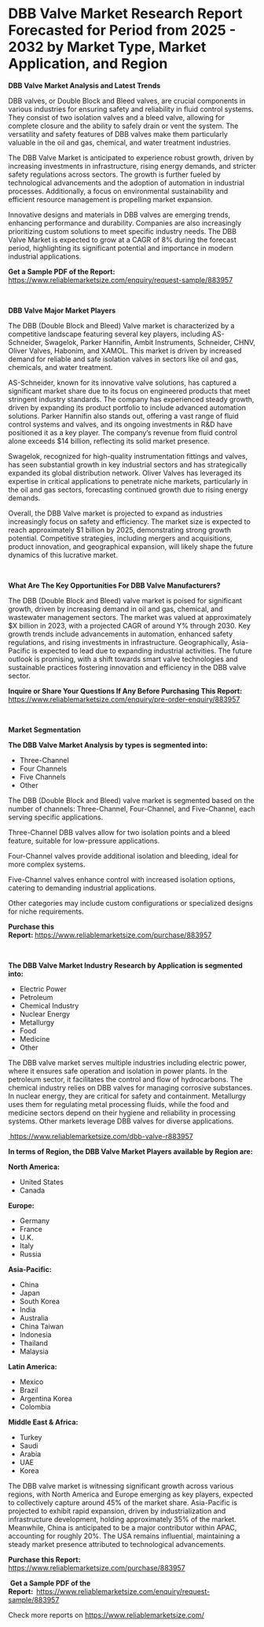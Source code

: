 <p><h1>DBB Valve Market Research Report Forecasted for Period from 2025 -  2032 by Market Type, Market Application, and Region</h1></p><p><strong>DBB Valve Market Analysis and Latest Trends</strong></p>
<p><p>DBB valves, or Double Block and Bleed valves, are crucial components in various industries for ensuring safety and reliability in fluid control systems. They consist of two isolation valves and a bleed valve, allowing for complete closure and the ability to safely drain or vent the system. The versatility and safety features of DBB valves make them particularly valuable in the oil and gas, chemical, and water treatment industries.</p><p>The DBB Valve Market is anticipated to experience robust growth, driven by increasing investments in infrastructure, rising energy demands, and stricter safety regulations across sectors. The growth is further fueled by technological advancements and the adoption of automation in industrial processes. Additionally, a focus on environmental sustainability and efficient resource management is propelling market expansion.</p><p>Innovative designs and materials in DBB valves are emerging trends, enhancing performance and durability. Companies are also increasingly prioritizing custom solutions to meet specific industry needs. The DBB Valve Market is expected to grow at a CAGR of 8% during the forecast period, highlighting its significant potential and importance in modern industrial applications.</p></p>
<p><strong>Get a Sample PDF of the Report:&nbsp;</strong> <a href="https://www.reliablemarketsize.com/enquiry/request-sample/883957?utm_campaign=3205&utm_medium=2&utm_source=Github&utm_content=ia&utm_term=08042025&utm_id=dbb-valve">https://www.reliablemarketsize.com/enquiry/request-sample/883957</a></p>
<p>&nbsp;</p>
<p><strong>DBB Valve Major Market Players</strong></p>
<p><p>The DBB (Double Block and Bleed) Valve market is characterized by a competitive landscape featuring several key players, including AS-Schneider, Swagelok, Parker Hannifin, Ambit Instruments, Schneider, CHNV, Oliver Valves, Habonim, and XAMOL. This market is driven by increased demand for reliable and safe isolation valves in sectors like oil and gas, chemicals, and water treatment.</p><p>AS-Schneider, known for its innovative valve solutions, has captured a significant market share due to its focus on engineered products that meet stringent industry standards. The company has experienced steady growth, driven by expanding its product portfolio to include advanced automation solutions. Parker Hannifin also stands out, offering a vast range of fluid control systems and valves, and its ongoing investments in R&D have positioned it as a key player. The company’s revenue from fluid control alone exceeds $14 billion, reflecting its solid market presence.</p><p>Swagelok, recognized for high-quality instrumentation fittings and valves, has seen substantial growth in key industrial sectors and has strategically expanded its global distribution network. Oliver Valves has leveraged its expertise in critical applications to penetrate niche markets, particularly in the oil and gas sectors, forecasting continued growth due to rising energy demands. </p><p>Overall, the DBB Valve market is projected to expand as industries increasingly focus on safety and efficiency. The market size is expected to reach approximately $1 billion by 2025, demonstrating strong growth potential. Competitive strategies, including mergers and acquisitions, product innovation, and geographical expansion, will likely shape the future dynamics of this lucrative market.</p></p>
<p>&nbsp;</p>
<p><strong>What Are The Key Opportunities For DBB Valve Manufacturers?</strong></p>
<p><p>The DBB (Double Block and Bleed) valve market is poised for significant growth, driven by increasing demand in oil and gas, chemical, and wastewater management sectors. The market was valued at approximately $X billion in 2023, with a projected CAGR of around Y% through 2030. Key growth trends include advancements in automation, enhanced safety regulations, and rising investments in infrastructure. Geographically, Asia-Pacific is expected to lead due to expanding industrial activities. The future outlook is promising, with a shift towards smart valve technologies and sustainable practices fostering innovation and efficiency in the DBB valve sector.</p></p>
<p><strong>Inquire or Share Your Questions If Any Before Purchasing This Report:</strong> <a href="https://www.reliablemarketsize.com/enquiry/pre-order-enquiry/883957?utm_campaign=3205&utm_medium=2&utm_source=Github&utm_content=ia&utm_term=08042025&utm_id=dbb-valve">https://www.reliablemarketsize.com/enquiry/pre-order-enquiry/883957</a></p>
<p>&nbsp;</p>
<p><strong>Market Segmentation</strong></p>
<p><strong>The DBB Valve Market Analysis by types is segmented into:</strong></p>
<p><ul><li>Three-Channel</li><li>Four Channels</li><li>Five Channels</li><li>Other</li></ul></p>
<p><p>The DBB (Double Block and Bleed) valve market is segmented based on the number of channels: Three-Channel, Four-Channel, and Five-Channel, each serving specific applications. </p><p>Three-Channel DBB valves allow for two isolation points and a bleed feature, suitable for low-pressure applications. </p><p>Four-Channel valves provide additional isolation and bleeding, ideal for more complex systems. </p><p>Five-Channel valves enhance control with increased isolation options, catering to demanding industrial applications. </p><p>Other categories may include custom configurations or specialized designs for niche requirements.</p></p>
<p><strong>Purchase this Report:&nbsp;</strong><a href="https://www.reliablemarketsize.com/purchase/883957?utm_campaign=3205&utm_medium=2&utm_source=Github&utm_content=ia&utm_term=08042025&utm_id=dbb-valve">https://www.reliablemarketsize.com/purchase/883957</a></p>
<p>&nbsp;</p>
<p><strong>The DBB Valve Market Industry Research by Application is segmented into:</strong></p>
<p><ul><li>Electric Power</li><li>Petroleum</li><li>Chemical Industry</li><li>Nuclear Energy</li><li>Metallurgy</li><li>Food</li><li>Medicine</li><li>Other</li></ul></p>
<p><p>The DBB valve market serves multiple industries including electric power, where it ensures safe operation and isolation in power plants. In the petroleum sector, it facilitates the control and flow of hydrocarbons. The chemical industry relies on DBB valves for managing corrosive substances. In nuclear energy, they are critical for safety and containment. Metallurgy uses them for regulating metal processing fluids, while the food and medicine sectors depend on their hygiene and reliability in processing systems. Other markets leverage DBB valves for diverse applications.</p></p>
<p><a href="https://www.reliablemarketsize.com/dbb-valve-r883957?utm_campaign=3205&utm_medium=2&utm_source=Github&utm_content=ia&utm_term=08042025&utm_id=dbb-valve">&nbsp;https://www.reliablemarketsize.com/dbb-valve-r883957</a></p>
<p><strong>In terms of Region, the DBB Valve Market Players available by Region are:</strong></p>
<p>
    <p> <strong> North America: </strong>
        <ul>
            <li>United States</li>
            <li>Canada</li>
        </ul>
        </p> 
    <p> <strong> Europe: </strong>
        <ul>
            <li>Germany</li>
            <li>France</li>
            <li>U.K.</li>
            <li>Italy</li>
            <li>Russia</li>
        </ul>
        </p> 
    <p> <strong> Asia-Pacific: </strong>
        <ul>
            <li>China</li>
            <li>Japan</li>
            <li>South Korea</li>
            <li>India</li>
            <li>Australia</li>
            <li>China Taiwan</li>
            <li>Indonesia</li>
            <li>Thailand</li>
            <li>Malaysia</li>
        </ul>
        </p> 
    <p> <strong> Latin America: </strong>
        <ul>
            <li>Mexico</li>
            <li>Brazil</li>
            <li>Argentina Korea</li>
            <li>Colombia</li>
        </ul>
        </p> 
    <p> <strong> Middle East & Africa: </strong>
        <ul>
            <li>Turkey</li>
            <li>Saudi</li>
            <li>Arabia</li>
            <li>UAE</li>
            <li>Korea</li>
        </ul>
    </p>
    </p>
<p><p>The DBB valve market is witnessing significant growth across various regions, with North America and Europe emerging as key players, expected to collectively capture around 45% of the market share. Asia-Pacific is projected to exhibit rapid expansion, driven by industrialization and infrastructure development, holding approximately 35% of the market. Meanwhile, China is anticipated to be a major contributor within APAC, accounting for roughly 20%. The USA remains influential, maintaining a steady market presence attributed to technological advancements.</p></p>
<p><strong>Purchase this Report: </strong><a href="https://www.reliablemarketsize.com/purchase/883957?utm_campaign=3205&utm_medium=2&utm_source=Github&utm_content=ia&utm_term=08042025&utm_id=dbb-valve">https://www.reliablemarketsize.com/purchase/883957</a></p>
<p>&nbsp;<strong>Get a Sample PDF of the Report:&nbsp;&nbsp;</strong><a href="https://www.reliablemarketsize.com/enquiry/request-sample/883957?utm_campaign=3205&utm_medium=2&utm_source=Github&utm_content=ia&utm_term=08042025&utm_id=dbb-valve">https://www.reliablemarketsize.com/enquiry/request-sample/883957</a></p>
<p><strong></strong></p>
<p>Check more reports on <a href="https://www.reliablemarketsize.com/?utm_campaign=3205&utm_medium=2&utm_source=Github&utm_content=ia&utm_term=08042025&utm_id=dbb-valve">https://www.reliablemarketsize.com/</a></p>